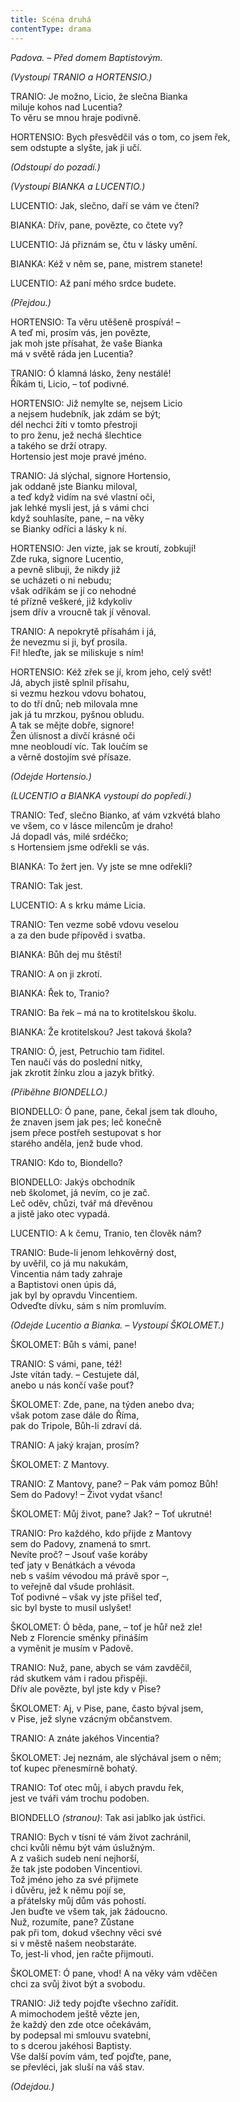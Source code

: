 ```yaml
---
title: Scéna druhá
contentType: drama
---
```


<section>

_Padova. – Před domem Baptistovým._

_(Vystoupí TRANIO a HORTENSIO.)_

TRANIO: Je možno, Licio, že slečna Bianka  
miluje kohos nad Lucentia?  
To věru se mnou hraje podivně.

HORTENSIO: Bych přesvědčil vás o tom, co jsem řek,  
sem odstupte a slyšte, jak ji učí.

_(Odstoupí do pozadí.)_

_(Vystoupí BIANKA a LUCENTIO.)_

LUCENTIO: Jak, slečno, daří se vám ve čtení?

BIANKA: Dřív, pane, povězte, co čtete vy?

LUCENTIO: Já přiznám se, čtu v lásky umění.

BIANKA: Kéž v něm se, pane, mistrem stanete!

LUCENTIO: Až paní mého srdce budete.

_(Přejdou.)_

HORTENSIO: Ta věru utěšeně prospívá! –  
A teď mi, prosím vás, jen povězte,  
jak moh jste přísahat, že vaše Bianka  
má v světě ráda jen Lucentia?

TRANIO: Ó klamná lásko, ženy nestálé!  
Říkám ti, Licio, – toť podivné.

HORTENSIO: Již nemylte se, nejsem Licio  
a nejsem hudebník, jak zdám se být;  
dél nechci žíti v tomto přestroji  
to pro ženu, jež nechá šlechtice  
a takého se drží otrapy.  
Hortensio jest moje pravé jméno.

TRANIO: Já slýchal, signore Hortensio,  
jak oddaně jste Bianku miloval,  
a teď když vidím na své vlastní oči,  
jak lehké mysli jest, já s vámi chci  
když souhlasíte, pane, – na věky  
se Bianky odříci a lásky k ní.

HORTENSIO: Jen vizte, jak se kroutí, zobkují!  
Zde ruka, signore Lucentio,  
a pevně slibuji, že nikdy již  
se ucházeti o ni nebudu;  
však odříkám se jí co nehodné  
té přízně veškeré, již kdykoliv  
jsem dřív a vroucně tak jí věnoval.

TRANIO: A nepokrytě přísahám i já,  
že nevezmu si ji, byť prosila.  
Fi! hleďte, jak se miliskuje s ním!

HORTENSIO: Kéž zřek se jí, krom jeho, celý svět!  
Já, abych jistě splnil přísahu,  
si vezmu hezkou vdovu bohatou,  
to do tří dnů; neb milovala mne  
jak já tu mrzkou, pyšnou obludu.  
A tak se mějte dobře, signore!  
Žen úlisnost a dívčí krásné oči  
mne neobloudí víc. Tak loučím se  
a věrně dostojím své přísaze.

_(Odejde Hortensio.)_

_(LUCENTIO a BIANKA vystoupí do popředí.)_

TRANIO: Teď, slečno Bianko, ať vám vzkvétá blaho  
ve všem, co v lásce milencům je draho!  
Já dopadl vás, milé srdéčko;  
s Hortensiem jsme odřekli se vás.

BIANKA: To žert jen. Vy jste se mne odřekli?

TRANIO: Tak jest.

LUCENTIO: A s krku máme Licia.

TRANIO: Ten vezme sobě vdovu veselou  
a za den bude přípověd i svatba.

BIANKA: Bůh dej mu štěstí!

TRANIO: A on ji zkrotí.

BIANKA: Řek to, Tranio?

TRANIO: Ba řek – má na to krotitelskou školu.

BIANKA: Že krotitelskou? Jest taková škola?

TRANIO: Ó, jest, Petruchio tam řiditel.  
Ten naučí vás do poslední nitky,  
jak zkrotit žínku zlou a jazyk břitký.

_(Přiběhne BIONDELLO.)_

BIONDELLO: Ó pane, pane, čekal jsem tak dlouho,  
že znaven jsem jak pes; leč konečně  
jsem přece postřeh sestupovat s hor  
starého anděla, jenž bude vhod.

TRANIO: Kdo to, Biondello?

BIONDELLO: Jakýs obchodník  
neb školomet, já nevím, co je zač.  
Leč oděv, chůzi, tvář má dřevěnou  
a jistě jako otec vypadá.

LUCENTIO: A k čemu, Tranio, ten člověk nám?

TRANIO: Bude-li jenom lehkověrný dost,  
by uvěřil, co já mu nakukám,  
Vincentia nám tady zahraje  
a Baptistovi onen úpis dá,  
jak byl by opravdu Vincentiem.  
Odveďte dívku, sám s ním promluvím.

_(Odejde Lucentio a Bianka. – Vystoupí ŠKOLOMET.)_

ŠKOLOMET: Bůh s vámi, pane!

TRANIO: S vámi, pane, též!  
Jste vítán tady. – Cestujete dál,  
anebo u nás končí vaše pouť?

ŠKOLOMET: Zde, pane, na týden anebo dva;  
však potom zase dále do Říma,  
pak do Tripole, Bůh-li zdraví dá.

TRANIO: A jaký krajan, prosím?

ŠKOLOMET: Z Mantovy.

TRANIO: Z Mantovy, pane? – Pak vám pomoz Bůh!  
Sem do Padovy! – Život vydat všanc!

ŠKOLOMET: Můj život, pane? Jak? – Toť ukrutné!

TRANIO: Pro každého, kdo přijde z Mantovy  
sem do Padovy, znamená to smrt.  
Nevíte proč? – Jsouť vaše koráby  
teď jaty v Benátkách a vévoda  
neb s vaším vévodou má právě spor –,  
to veřejně dal všude prohlásit.  
Toť podivné – však vy jste přišel teď,  
sic byl byste to musil uslyšet!

ŠKOLOMET: Ó běda, pane, – toť je hůř než zle!  
Neb z Florencie směnky přináším  
a vyměnit je musím v Padově.

TRANIO: Nuž, pane, abych se vám zavděčil,  
rád skutkem vám i radou přispěji.  
Dřív ale povězte, byl jste kdy v Pise?

ŠKOLOMET: Aj, v Pise, pane, často býval jsem,  
v Pise, jež slyne vzácným občanstvem.

TRANIO: A znáte jakéhos Vincentia?

ŠKOLOMET: Jej neznám, ale slýchával jsem o něm;  
toť kupec přenesmírně bohatý.

TRANIO: Toť otec můj, i abych pravdu řek,  
jest ve tváři vám trochu podoben.

BIONDELLO _(stranou)_: Tak asi jablko jak ústřici.

TRANIO: Bych v tísni té vám život zachránil,  
chci kvůli němu být vám úslužným.  
A z vašich sudeb není nejhorší,  
že tak jste podoben Vincentiovi.  
Tož jméno jeho za své přijmete  
i důvěru, jež k němu pojí se,  
a přátelsky můj dům vás pohostí.  
Jen buďte ve všem tak, jak žádoucno.  
Nuž, rozumíte, pane? Zůstane  
pak při tom, dokud všechny věci své  
si v městě našem neobstaráte.  
To, jest-li vhod, jen račte přijmouti.

ŠKOLOMET: Ó pane, vhod! A na věky vám vděčen  
chci za svůj život být a svobodu.

TRANIO: Již tedy pojďte všechno zařídit.  
A mimochodem ještě vězte jen,  
že každý den zde otce očekávám,  
by podepsal mi smlouvu svatební,  
to s dcerou jakéhosi Baptisty.  
Vše další povím vám, teď pojďte, pane,  
se převléci, jak sluší na váš stav.

_(Odejdou.)_

</section>
